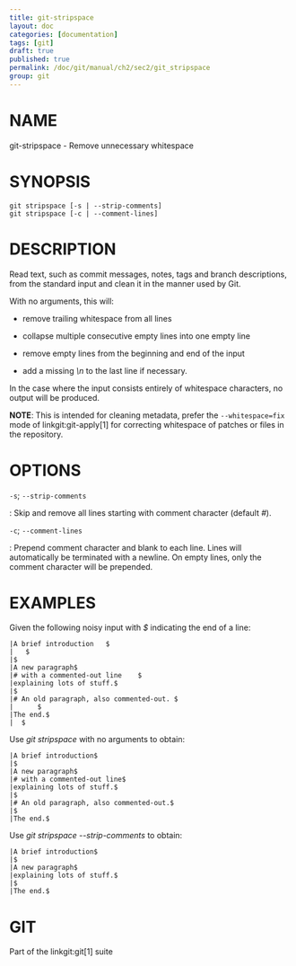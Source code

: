 ```yaml
---
title: git-stripspace
layout: doc
categories: [documentation]
tags: [git]
draft: true
published: true
permalink: /doc/git/manual/ch2/sec2/git_stripspace
group: git
---
```


NAME
====

git-stripspace - Remove unnecessary whitespace

SYNOPSIS
========

    git stripspace [-s | --strip-comments]
    git stripspace [-c | --comment-lines]

DESCRIPTION
===========

Read text, such as commit messages, notes, tags and branch descriptions, from the standard input and clean it in the manner used by Git.

With no arguments, this will:

-   remove trailing whitespace from all lines

-   collapse multiple consecutive empty lines into one empty line

-   remove empty lines from the beginning and end of the input

-   add a missing *\\n* to the last line if necessary.

In the case where the input consists entirely of whitespace characters, no output will be produced.

**NOTE**: This is intended for cleaning metadata, prefer the `--whitespace=fix` mode of linkgit:git-apply\[1\] for correcting whitespace of patches or files in the repository.

OPTIONS
=======

`-s`; `--strip-comments`

:   Skip and remove all lines starting with comment character (default *\#*).

`-c`; `--comment-lines`

:   Prepend comment character and blank to each line. Lines will automatically be terminated with a newline. On empty lines, only the comment character will be prepended.

EXAMPLES
========

Given the following noisy input with *$* indicating the end of a line:

    |A brief introduction   $
    |   $
    |$
    |A new paragraph$
    |# with a commented-out line    $
    |explaining lots of stuff.$
    |$
    |# An old paragraph, also commented-out. $
    |      $
    |The end.$
    |  $

Use *git stripspace* with no arguments to obtain:

    |A brief introduction$
    |$
    |A new paragraph$
    |# with a commented-out line$
    |explaining lots of stuff.$
    |$
    |# An old paragraph, also commented-out.$
    |$
    |The end.$

Use *git stripspace --strip-comments* to obtain:

    |A brief introduction$
    |$
    |A new paragraph$
    |explaining lots of stuff.$
    |$
    |The end.$

GIT
===

Part of the linkgit:git\[1\] suite
